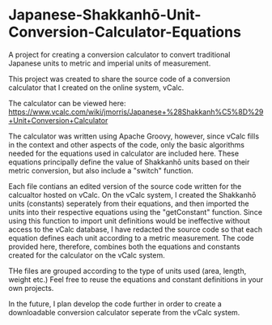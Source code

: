 # Japanese-Shakkanhō-Unit-Conversion-Calculator-Equations
A project for creating a conversion calculator to convert traditional Japanese units to metric and imperial units of measurement.

This project was created to share the source code of a conversion calculator that I created on the online system, vCalc. 

The calculator can be viewed here: https://www.vcalc.com/wiki/jmorris/Japanese+%28Shakkanh%C5%8D%29+Unit+Conversion+Calculator

The calculator was written using Apache Groovy, however, since vCalc fills in the context and other aspects of the code, only the basic algorithms needed for the equations used in calculator are included here. These equations principally define the value of Shakkanhō units based on their metric conversion, but also include a "switch" function. 

Each file contians an edited version of the source code written for the calcualtor hosted on vCalc. On the vCalc system, I created the Shakkanhō units (constants) seperately from their equations, and then imported the units into their respective equations using the "getConstant" function. Since using this function to import unit definitions would be ineffective without access to the vCalc database, I have redacted the source code so that each equation defines each unit according to a metric measurement. The code provided here, therefore, combines both the equations and constants created for the calculator on the vCalc system.

THe files are grouped according to the type of units used (area, length, weight etc.) Feel free to reuse the equations and constant definitions in your own projects.

In the future, I plan develop the code further in order to create a downloadable conversion calculator seperate from the vCalc system.

